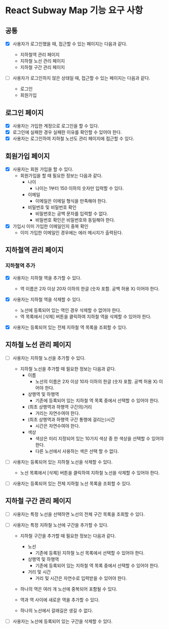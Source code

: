 # React Subway Map 기능 요구 사항

## 공통

- [x] 사용자가 로그인했을 때, 접근할 수 있는 페이지는 다음과 같다.
  - 지하철역 관리 페이지
  - 지하철 노선 관리 페이지
  - 지하철 구간 관리 페이지

- [ ] 사용자가 로그인하지 않은 상태일 때, 접근할 수 있는 페이지는 다음과 같다.
  - 로그인
  - 회원가입

## 로그인 페이지

- [x] 사용자는 가입한 계정으로 로그인을 할 수 있다.
- [x] 로그인에 실패한 경우 실패한 이유를 확인할 수 있어야 한다.
- [x] 사용자는 로그인하여 지하철 노선도 관리 페이지에 접근할 수 있다.

## 회원가입 페이지

- [x] 사용자는 회원 가입을 할 수 있다.
  - 회원가입을 할 때 필요한 정보는 다음과 같다.
    - 나이 
      - 나이는 1부터 150 이하의 숫자만 입력할 수 있다.
    - 이메일 
      - 이메일은 이메일 형식을 만족해야 한다.
    - 비밀번호 및 비밀번호 확인
      - 비밀번호는 공백 문자를 입력할 수 없다.
      - 비밀번호 확인은 비밀번호와 동일해야 한다.
- [x] 가입시 이미 가입한 이메일인지 중복 확인
  - 이미 가입한 이메일인 경우에는 에러 메시지가 출력된다.

## 지하철역 관리 페이지

### 지하철역 추가

- [x] 사용자는 지하철 역을 추가할 수 있다.
  - 역 이름은 2자 이상 20자 이하의 한글 (숫자 포함. 공백 허용 X) 이어야 한다.

- [x] 사용자는 지하철 역을 삭제할 수 있다.
  - 노선에 등록되어 있는 역인 경우 삭제할 수 없어야 한다.
  - 역 목록에서 [삭제] 버튼을 클릭하여 지하철 역을 삭제할 수 있어야 한다.

- [x] 사용자는 등록되어 있는 전체 지하철 역 목록을 조회할 수 있다.


## 지하철 노선 관리 페이지

- [ ] 사용자는 지하철 노선을 추가할 수 있다.
  - 지하철 노선을 추가할 때 필요한 정보는 다음과 같다.
    - 이름 
      - 노선의 이름은 2자 이상 10자 이하의 한글 (숫자 포함. 공백 허용 X) 이어야 한다.
    - 상행역 및 하행역
      - 기존에 등록되어 있는 지하철 역 목록 중에서 선택할 수 있어야 한다.
    - (최초 상행역과 하행역 구간의)거리
      - 거리는 자연수여야 한다.
    - (최초 상행역과 하행역 구간 통행에 걸리는)시간 
      - 시간은 자연수여야 한다.
    - 색상
      - 색상은 미리 지정되어 있는 10가지 색상 중 한 색상을 선택할 수 있어야 한다. 
      - 다른 노선에서 사용하는 색은 선택 할 수 없다.

- [ ] 사용자는 등록되어 있는 지하철 노선을 삭제할 수 있다.
  - 노선 목록에서 [삭제] 버튼을 클릭하여 지하철 노선을 삭제할 수 있어야 한다.

- [ ] 사용자는 등록되어 있는 전체 지하철 노선 목록을 조회할 수 있다.

## 지하철 구간 관리 페이지

- [ ] 사용자는 특정 노선을 선택하면 노선의 전체 구간 목록을 조회할 수 있다.

- [ ] 사용자는 특정 지하철 노선에 구간을 추가할 수 있다.
  - 지하철 구간을 추가할 때 필요한 정보는 다음과 같다.
    - 노선
      - 기존에 등록된 지하철 노선 목록에서 선택할 수 있어야 한다.
    - 상행역 및 하행역
      - 기존에 등록되어 있는 지하철 역 목록 중에서 선택할 수 있어야 한다.
    - 거리 및 시간
      - 거리 및 시간은 자연수로 입력받을 수 있어야 한다.

  - 하나의 역은 여러 개 노선에 중복되어 포함될 수 있다.
  - 역과 역 사이에 새로운 역을 추가할 수 있다.
  - 하나의 노선에서 갈래길은 생길 수 없다.

- [ ] 사용자는 노선에 등록되어 있는 구간을 삭제할 수 있다.
